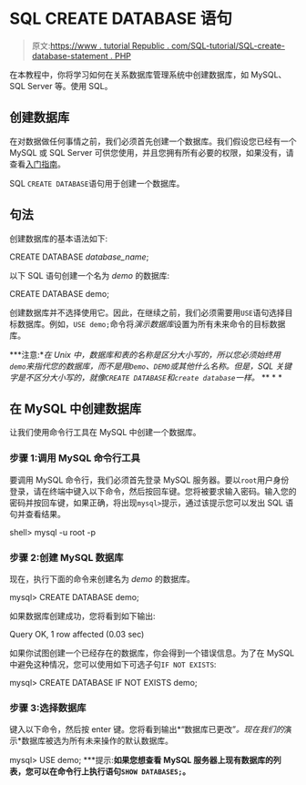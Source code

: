 # SQL CREATE DATABASE 语句

> 原文:[https://www . tutorial Republic . com/SQL-tutorial/SQL-create-database-statement . PHP](https://www.tutorialrepublic.com/sql-tutorial/sql-create-database-statement.php)

在本教程中，你将学习如何在关系数据库管理系统中创建数据库，如 MySQL、SQL Server 等。使用 SQL。

## 创建数据库

在对数据做任何事情之前，我们必须首先创建一个数据库。我们假设您已经有一个 MySQL 或 SQL Server 可供您使用，并且您拥有所有必要的权限，如果没有，请查看[入门指南](sql-get-started.php)。

SQL `CREATE DATABASE`语句用于创建一个数据库。

## 句法

创建数据库的基本语法如下:

CREATE DATABASE *database_name*;

以下 SQL 语句创建一个名为 *demo* 的数据库:

CREATE DATABASE demo;

创建数据库并不选择使用它。因此，在继续之前，我们必须需要用`USE`语句选择目标数据库。例如，`USE demo;`命令将*演示数据库*设置为所有未来命令的目标数据库。

 ***注意:**在 Unix 中，数据库和表的名称是区分大小写的，所以您必须始终用`demo`来指代您的数据库，而不是用`Demo`、`DEMO`或其他什么名称。但是，SQL 关键字是不区分大小写的，就像`CREATE DATABASE`和`create database`一样。*  ** * *

## 在 MySQL 中创建数据库

让我们使用命令行工具在 MySQL 中创建一个数据库。

### 步骤 1:调用 MySQL 命令行工具

要调用 MySQL 命令行，我们必须首先登录 MySQL 服务器。要以`root`用户身份登录，请在终端中键入以下命令，然后按回车键。您将被要求输入密码。输入您的密码并按回车键，如果正确，将出现`mysql>`提示，通过该提示您可以发出 SQL 语句并查看结果。

shell> mysql -u root -p

### 步骤 2:创建 MySQL 数据库

现在，执行下面的命令来创建名为 *demo* 的数据库。

mysql> CREATE DATABASE demo;

如果数据库创建成功，您将看到如下输出:

Query OK, 1 row affected (0.03 sec)

如果你试图创建一个已经存在的数据库，你会得到一个错误信息。为了在 MySQL 中避免这种情况，您可以使用如下可选子句`IF NOT EXISTS`:

mysql> CREATE DATABASE IF NOT EXISTS demo;

### 步骤 3:选择数据库

键入以下命令，然后按 enter 键。您将看到输出*“数据库已更改”*。现在我们的*演示*数据库被选为所有未来操作的默认数据库。

mysql> USE demo; ***提示:**如果您想查看 MySQL 服务器上现有数据库的列表，您可以在命令行上执行语句`SHOW DATABASES;`。**